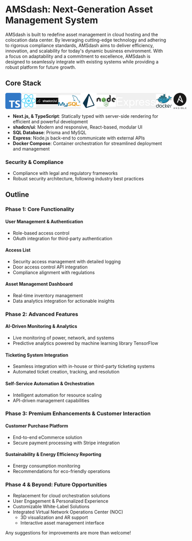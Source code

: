 # AMSdash: Next-Generation Asset Management System

AMSdash is built to redefine asset management in cloud hosting and the colocation data center. By leveraging cutting-edge technology and adhering to rigorous compliance standards, AMSdash aims to deliver efficiency, innovation, and scalability for today's dynamic business environment. With a focus on adaptability and a commitment to excellence, AMSdash is designed to seamlessly integrate with existing systems while providing a robust platform for future growth.

## Core Stack

<div style="display: flex; flex-wrap: nowrap; align-items: center; background-color: #f0f0f0;">
  <img src="./images/Typescript_logo_2020.svg" alt="Next.js" width="50" style="box-shadow: 0px 0px 5px rgba(255, 255, 255, 0.5);" />
  <img src="./images/React-icon.svg" alt="TypeScript" width="50" style="box-shadow: 0px 0px 5px rgba(255, 255, 255, 0.5);" />
  <img src="./images/shadcnui.png" alt="shadcn/ui" width="70" style="box-shadow: 0px 0px 5px rgba(255, 255, 255, 0.5);" />
  <img src="./images/mysql-official.svg" alt="MySQL" width="70" style="box-shadow: 0px 0px 5px rgba(255, 255, 255, 0.5);" />
  <img src="./images/light-prisma-svgrepo-com-navy.svg" alt="Prisma.io" width="50" style="box-shadow: 0px 0px 5px rgba(255, 255, 255, 0.5);" />
  <img src="./images/Node.js_logo.svg" alt="Node.js" width="60" style="box-shadow: 0px 0px 5px rgba(255, 255, 255, 0.5);" />
  <p style="display: inline-block; font: 35px helvetica neue,open sans,sans-serif; font-weight: 100; color: white; margin: 0;">Express</p>
  <img src="./images/docker-official.svg" alt="Docker" width="50" style="box-shadow: 0px 0px 5px rgba(255, 255, 255, 0.5);" />
  <img src="./images/ansible-svgrepo-com.svg" alt="Ansible" width="50" style="box-shadow: 0px 0px 5px rgba(255, 255, 255, 0.5);" />
</div>

- **Next.js, & TypeScript**: Statically typed with server-side rendering for efficient and powerful development
- **shadcn/ui**: Modern and responsive, React-based, modular UI
- **SQL Database**: Prisma and MySQL
- **Express**: Node.js back-end to communicate with external APIs
- **Docker Compose**: Container orchestration for streamlined deployment and management

### Security & Compliance

- Compliance with legal and regulatory frameworks
- Robust security architecture, following industry best practices

## Outline

### Phase 1: Core Functionality

#### User Management & Authentication

- Role-based access control
- OAuth integration for third-party authentication

#### Access List

- Security access management with detailed logging
- Door access control API integration
- Compliance alignment with regulations

#### Asset Management Dashboard

- Real-time inventory management
- Data analytics integration for actionable insights

### Phase 2: Advanced Features

#### AI-Driven Monitoring & Analytics

- Live monitoring of power, network, and systems
- Predictive analytics powered by machine learning library TensorFlow

#### Ticketing System Integration

- Seamless integration with in-house or third-party ticketing systems
- Automated ticket creation, tracking, and resolution

#### Self-Service Automation & Orchestration

- Intelligent automation for resource scaling
- API-driven management capabilities

### Phase 3: Premium Enhancements & Customer Interaction

#### Customer Purchase Platform

- End-to-end eCommerce solution
- Secure payment processing with Stripe integration

#### Sustainability & Energy Efficiency Reporting

- Energy consumption monitoring
- Recommendations for eco-friendly operations

### Phase 4 & Beyond: Future Opportunities

- Replacement for cloud orchestration solutions
- User Engagement & Personalized Experience
- Customizable White-Label Solutions
- Integrated Virtual Network Operations Center (NOC)
  - 3D visualization and AR support
  - Interactive asset management interface

Any suggestions for improvements are more than welcome!
